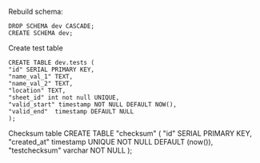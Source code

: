 Rebuild schema:
```
DROP SCHEMA dev CASCADE;
CREATE SCHEMA dev;
```

Create test table
```
CREATE TABLE dev.tests (
"id" SERIAL PRIMARY KEY,
"name_val_1" TEXT,
"name_val_2" TEXT,
"location" TEXT,
"sheet_id" int not null UNIQUE,
"valid_start" timestamp NOT NULL DEFAULT NOW(),
"valid_end"  timestamp DEFAULT NULL
);

```
Checksum table
CREATE TABLE "checksum" (
  "id" SERIAL PRIMARY KEY,
  "created_at" timestamp UNIQUE NOT NULL DEFAULT (now()),
  "testchecksum" varchar NOT NULL
);
```
